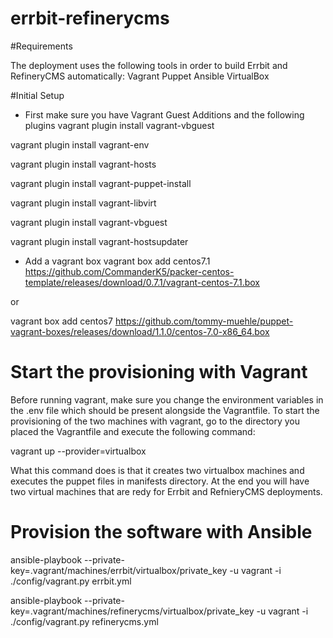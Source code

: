 # errbit-refinerycms

#Requirements

The deployment uses the following tools in order to build Errbit and RefineryCMS automatically:
Vagrant
Puppet
Ansible
VirtualBox

#Initial Setup

* First make sure you have Vagrant Guest Additions and the following plugins
vagrant plugin install vagrant-vbguest

vagrant plugin install vagrant-env

vagrant plugin install vagrant-hosts

vagrant plugin install vagrant-puppet-install

vagrant plugin install vagrant-libvirt

vagrant plugin install vagrant-vbguest

vagrant plugin install vagrant-hostsupdater


* Add a vagrant box
vagrant box add centos7.1 https://github.com/CommanderK5/packer-centos-template/releases/download/0.7.1/vagrant-centos-7.1.box

or

vagrant box add centos7 https://github.com/tommy-muehle/puppet-vagrant-boxes/releases/download/1.1.0/centos-7.0-x86_64.box

# Start the provisioning with Vagrant

Before running vagrant, make sure you change the environment variables in the .env file which should be present alongside the Vagrantfile.
To start the provisioning of the two machines with vagrant, go to the directory you placed the Vagrantfile and execute the following command:

vagrant up --provider=virtualbox

What this command does is that it creates two virtualbox machines and executes the puppet files in manifests directory.
At the end you will have two virtual machines that are redy for Errbit and RefnieryCMS deployments.

# Provision the software with Ansible

ansible-playbook --private-key=.vagrant/machines/errbit/virtualbox/private_key -u vagrant -i ./config/vagrant.py errbit.yml

ansible-playbook --private-key=.vagrant/machines/refinerycms/virtualbox/private_key -u vagrant -i ./config/vagrant.py refinerycms.yml 

